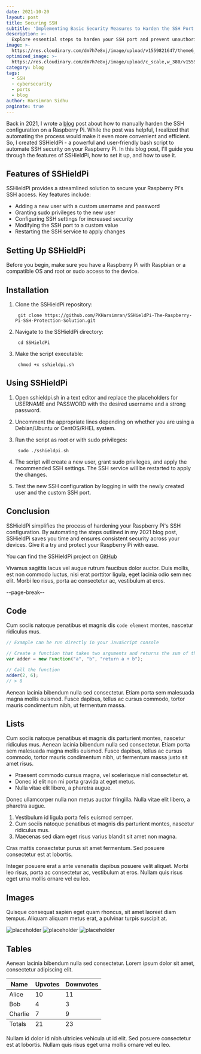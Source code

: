 ```yaml
---
date: 2021-10-20
layout: post
title: Securing SSH
subtitle: 'Implementing Basic Security Measures to Harden the SSH Port'
description: >-
  Explore essential steps to harden your SSH port and prevent unauthorized access in this concise guide. Learn key security measures to protect your systems effectively.
image: >-
  https://res.cloudinary.com/dm7h7e8xj/image/upload/v1559821647/theme6_qeeojf.jpg
optimized_image: >-
  https://res.cloudinary.com/dm7h7e8xj/image/upload/c_scale,w_380/v1559821647/theme6_qeeojf.jpg
category: blog
tags:
  - SSH
  - cybersecurity
  - ports
  - blog
author: Harsimran Sidhu
paginate: true
---
```

Back in 2021, I wrote a [blog](https://www.harsim.ca/SecuringSSH/) post about how to manually harden the SSH configuration on a Raspberry Pi. While the post was helpful, I realized that automating the process would make it even more convenient and efficient. So, I created SSHieldPi - a powerful and user-friendly bash script to automate SSH security on your Raspberry Pi.
In this blog post, I'll guide you through the features of SSHieldPi, how to set it up, and how to use it.

## Features of SSHieldPi

SSHieldPi provides a streamlined solution to secure your Raspberry Pi's SSH access. Key features include:

- Adding a new user with a custom username and password
- Granting sudo privileges to the new user
- Configuring SSH settings for increased security
- Modifying the SSH port to a custom value
- Restarting the SSH service to apply changes

## Setting Up SSHieldPi
Before you begin, make sure you have a Raspberry Pi with Raspbian or a compatible OS and root or sudo access to the device.

## Installation

1. Clone the SSHieldPi repository:

        git clone https://github.com/PKHarsimran/SSHieldPi-The-Raspberry-Pi-SSH-Protection-Solution.git
    
2. Navigate to the SSHieldPi directory:

        cd SSHieldPi

3. Make the script executable:

        chmod +x sshieldpi.sh
    
## Using SSHieldPi

1. Open sshieldpi.sh in a text editor and replace the placeholders for USERNAME and PASSWORD with the desired username and a strong password.
2. Uncomment the appropriate lines depending on whether you are using a Debian/Ubuntu or CentOS/RHEL system.
3. Run the script as root or with sudo privileges:

        sudo ./sshieldpi.sh

4. The script will create a new user, grant sudo privileges, and apply the recommended SSH settings. The SSH service will be restarted to apply the changes.
5. Test the new SSH configuration by logging in with the newly created user and the custom SSH port.
## Conclusion
SSHieldPi simplifies the process of hardening your Raspberry Pi's SSH configuration. By automating the steps outlined in my 2021 blog post, SSHieldPi saves you time and ensures consistent security across your devices. Give it a try and protect your Raspberry Pi with ease.

You can find the SSHieldPi project on [GitHub](https://github.com/PKHarsimran/SSHieldPi-The-Raspberry-Pi-SSH-Protection-Solution)

Vivamus sagittis lacus vel augue rutrum faucibus dolor auctor. Duis mollis, est non commodo luctus, nisi erat porttitor ligula, eget lacinia odio sem nec elit. Morbi leo risus, porta ac consectetur ac, vestibulum at eros.

--page-break--

## Code

Cum sociis natoque penatibus et magnis dis `code element` montes, nascetur ridiculus mus.

```js
// Example can be run directly in your JavaScript console

// Create a function that takes two arguments and returns the sum of those arguments
var adder = new Function("a", "b", "return a + b");

// Call the function
adder(2, 6);
// > 8
```

Aenean lacinia bibendum nulla sed consectetur. Etiam porta sem malesuada magna mollis euismod. Fusce dapibus, tellus ac cursus commodo, tortor mauris condimentum nibh, ut fermentum massa.

## Lists

Cum sociis natoque penatibus et magnis dis parturient montes, nascetur ridiculus mus. Aenean lacinia bibendum nulla sed consectetur. Etiam porta sem malesuada magna mollis euismod. Fusce dapibus, tellus ac cursus commodo, tortor mauris condimentum nibh, ut fermentum massa justo sit amet risus.

* Praesent commodo cursus magna, vel scelerisque nisl consectetur et.
* Donec id elit non mi porta gravida at eget metus.
* Nulla vitae elit libero, a pharetra augue.

Donec ullamcorper nulla non metus auctor fringilla. Nulla vitae elit libero, a pharetra augue.

1. Vestibulum id ligula porta felis euismod semper.
2. Cum sociis natoque penatibus et magnis dis parturient montes, nascetur ridiculus mus.
3. Maecenas sed diam eget risus varius blandit sit amet non magna.

Cras mattis consectetur purus sit amet fermentum. Sed posuere consectetur est at lobortis.

Integer posuere erat a ante venenatis dapibus posuere velit aliquet. Morbi leo risus, porta ac consectetur ac, vestibulum at eros. Nullam quis risus eget urna mollis ornare vel eu leo.

## Images

Quisque consequat sapien eget quam rhoncus, sit amet laoreet diam tempus. Aliquam aliquam metus erat, a pulvinar turpis suscipit at.

![placeholder](https://placehold.it/800x400 "Large example image") ![placeholder](https://placehold.it/400x200 "Medium example image") ![placeholder](https://placehold.it/200x200 "Small example image")

## Tables

Aenean lacinia bibendum nulla sed consectetur. Lorem ipsum dolor sit amet, consectetur adipiscing elit.

<table>
  <thead>
    <tr>
      <th>Name</th>
      <th>Upvotes</th>
      <th>Downvotes</th>
    </tr>
  </thead>
  <tfoot>
    <tr>
      <td>Totals</td>
      <td>21</td>
      <td>23</td>
    </tr>
  </tfoot>
  <tbody>
    <tr>
      <td>Alice</td>
      <td>10</td>
      <td>11</td>
    </tr>
    <tr>
      <td>Bob</td>
      <td>4</td>
      <td>3</td>
    </tr>
    <tr>
      <td>Charlie</td>
      <td>7</td>
      <td>9</td>
    </tr>
  </tbody>
</table>

Nullam id dolor id nibh ultricies vehicula ut id elit. Sed posuere consectetur est at lobortis. Nullam quis risus eget urna mollis ornare vel eu leo.
